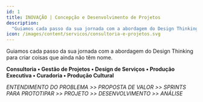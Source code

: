 ```yaml
---
id: 1
title: INOVAÇÃO | Concepção e Desenvolvimento de Projetos
description:
  "Guiamos cada passo da sua jornada com a abordagem do Design Thinking para criar coisas que ainda não têm nome."
icon: /images/content/servicos/consultoria-e-projetos.svg
---
```


Guiamos cada passo da sua jornada com a abordagem do Design Thinking para criar coisas que ainda não têm nome.

**Consultoria • Gestão de Projetos • Design de Serviços • Produção Executiva • Curadoria • Produção Cultural**

*ENTENDIMENTO DO PROBLEMA >> PROPOSTA DE VALOR >> SPRINTS PARA PROTOTIPAR >> PROJETO >> DESENVOLVIMENTO >> ANÁLISE*
